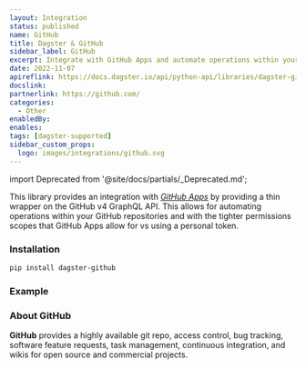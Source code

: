 ```yaml
---
layout: Integration
status: published
name: GitHub
title: Dagster & GitHub
sidebar_label: GitHub
excerpt: Integrate with GitHub Apps and automate operations within your github repositories.
date: 2022-11-07
apireflink: https://docs.dagster.io/api/python-api/libraries/dagster-github
docslink:
partnerlink: https://github.com/
categories:
  - Other
enabledBy:
enables:
tags: [dagster-supported]
sidebar_custom_props: 
  logo: images/integrations/github.svg
---
```


import Deprecated from '@site/docs/partials/\_Deprecated.md';

<Deprecated />

This library provides an integration with _[GitHub Apps](https://docs.github.com/en/developers/apps/getting-started-with-apps/about-apps)_ by providing a thin wrapper on the GitHub v4 GraphQL API. This allows for automating operations within your GitHub repositories and with the tighter permissions scopes that GitHub Apps allow for vs using a personal token.

### Installation

```bash
pip install dagster-github
```

### Example

<CodeExample path="docs_snippets/docs_snippets/integrations/github.py" language="python" />

### About GitHub

**GitHub** provides a highly available git repo, access control, bug tracking, software feature requests, task management, continuous integration, and wikis for open source and commercial projects.
